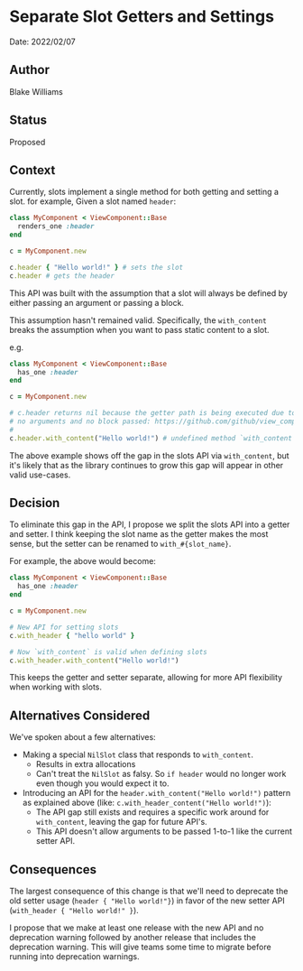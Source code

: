 # Separate Slot Getters and Settings

Date: 2022/02/07

## Author

Blake Williams

## Status

Proposed

## Context

Currently, slots implement a single method for both getting and setting a slot.
for example,  Given a slot named `header`:

```ruby
class MyComponent < ViewComponent::Base
  renders_one :header
end

c = MyComponent.new

c.header { "Hello world!" } # sets the slot
c.header # gets the header
```

This API was built with the assumption that a slot will always be defined by
either passing an argument or passing a block.

This assumption hasn't remained valid. Specifically, the `with_content` breaks
the assumption when you want to pass static content to a slot.

e.g.

```ruby
class MyComponent < ViewComponent::Base
  has_one :header
end

c = MyComponent.new

# c.header returns nil because the getter path is being executed due to having
# no arguments and no block passed: https://github.com/github/view_component/blob/main/lib/view_component/slotable_v2.rb#L70-L74
#
c.header.with_content("Hello world!") # undefined method `with_content' for nil:NilClass (NoMethodError)
```

The above example shows off the gap in the slots API via `with_content`, but it's
likely that as the library continues to grow this gap will appear in other
valid use-cases.

## Decision

To eliminate this gap in the API, I propose we split the slots API into a
getter and setter. I think keeping the slot name as the getter makes the most
sense, but the setter can be renamed to `with_#{slot_name}`.

For example, the above would become:

```ruby
class MyComponent < ViewComponent::Base
  has_one :header
end

c = MyComponent.new

# New API for setting slots
c.with_header { "hello world" }

# Now `with_content` is valid when defining slots
c.with_header.with_content("Hello world!")
```

This keeps the getter and setter separate, allowing for more API flexibility
when working with slots.

## Alternatives Considered

We've spoken about a few alternatives:

* Making a special `NilSlot` class that responds to `with_content`.
  * Results in extra allocations
  * Can't treat the `NilSlot` as falsy. So `if header` would no longer work
    even though you would expect it to.
* Introducing an API for the `header.with_content("Hello world!")` pattern as explained above (like: `c.with_header_content("Hello world!")`):
  * The API gap still exists and requires a specific work around for
    `with_content`, leaving the gap for future API's.
  * This API doesn't allow arguments to be passed 1-to-1 like the current setter API.

## Consequences

The largest consequence of this change is that we'll need to deprecate the old
setter usage (`header { "Hello world!"}`) in favor of the new setter API
(`with_header { "Hello world!" }`).

I propose that we make at least one release with the new API and no deprecation
warning followed by another release that includes the deprecation warning. This
will give teams some time to migrate before running into deprecation warnings.
